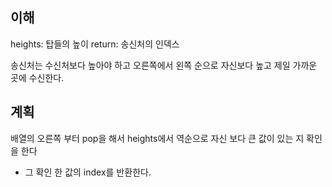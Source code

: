 ## 이해

heights: 탑들의 높이
return: 송신처의 인덱스

송신처는 수신처보다 높아야 하고 오른쪽에서 왼쪽 순으로 자신보다 높고 제일 가까운 곳에 수신한다.

## 계획

배열의 오른쪽 부터 pop을 해서 heights에서 역순으로 자신 보다 큰 값이 있는 지 확인을 한다

- 그 확인 한 값의 index를 반환한다. 
